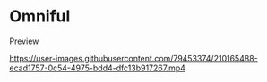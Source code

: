 # Omniful

Preview



https://user-images.githubusercontent.com/79453374/210165488-ecad1757-0c54-4975-bdd4-dfc13b917267.mp4


